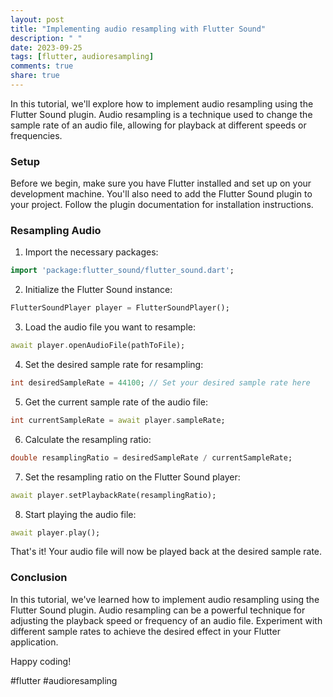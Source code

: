 ```yaml
---
layout: post
title: "Implementing audio resampling with Flutter Sound"
description: " "
date: 2023-09-25
tags: [flutter, audioresampling]
comments: true
share: true
---
```


In this tutorial, we'll explore how to implement audio resampling using the Flutter Sound plugin. Audio resampling is a technique used to change the sample rate of an audio file, allowing for playback at different speeds or frequencies.

### Setup

Before we begin, make sure you have Flutter installed and set up on your development machine. You'll also need to add the Flutter Sound plugin to your project. Follow the plugin documentation for installation instructions.

### Resampling Audio

1. Import the necessary packages:

```dart
import 'package:flutter_sound/flutter_sound.dart';
```

2. Initialize the Flutter Sound instance:

```dart
FlutterSoundPlayer player = FlutterSoundPlayer();
```

3. Load the audio file you want to resample:

```dart
await player.openAudioFile(pathToFile);
```

4. Set the desired sample rate for resampling:

```dart
int desiredSampleRate = 44100; // Set your desired sample rate here
```

5. Get the current sample rate of the audio file:

```dart
int currentSampleRate = await player.sampleRate;
```

6. Calculate the resampling ratio:

```dart
double resamplingRatio = desiredSampleRate / currentSampleRate;
```

7. Set the resampling ratio on the Flutter Sound player:

```dart
await player.setPlaybackRate(resamplingRatio);
```

8. Start playing the audio file:

```dart
await player.play();
```

That's it! Your audio file will now be played back at the desired sample rate.

### Conclusion

In this tutorial, we've learned how to implement audio resampling using the Flutter Sound plugin. Audio resampling can be a powerful technique for adjusting the playback speed or frequency of an audio file. Experiment with different sample rates to achieve the desired effect in your Flutter application.

Happy coding!

#flutter #audioresampling